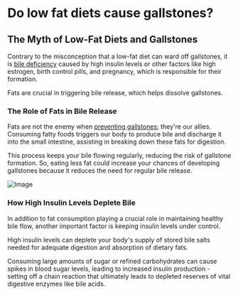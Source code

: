 # Do low fat diets cause gallstones?

## **The Myth of Low-Fat Diets and Gallstones**

Contrary to the misconception that a low-fat diet can ward off gallstones, it is [bile deficiency](https://www.drberg.com/blog/how-to-know-if-you-have-bile-deficiency) caused by high insulin levels or other factors like high estrogen, birth control pills, and pregnancy, which is responsible for their formation.

Fats are crucial in triggering bile release, which helps dissolve gallstones.

### **The Role of Fats in Bile Release**

Fats are not the enemy when [preventing gallstones](https://www.drberg.com/blog/the-low-fat-diet-to-prevent-gallstones-myth); they're our allies. Consuming fatty foods triggers our body to produce bile and discharge it into the small intestine, assisting in breaking down these fats for digestion.

This process keeps your bile flowing regularly, reducing the risk of gallstone formation. So, eating less fat could increase your chances of developing gallstones because it reduces the need for regular bile release.

![Image](https://drberg-dam.imgix.net/video-thumbnails/2c86ddc8-26b2-4f40-9d47-58d4be1a8522.jpg?w=992&auto=compress,format)

### **How High Insulin Levels Deplete Bile**

In addition to fat consumption playing a crucial role in maintaining healthy bile flow, another important factor is keeping insulin levels under control.

High insulin levels can deplete your body's supply of stored bile salts needed for adequate digestion and absorption of dietary fats.

Consuming large amounts of sugar or refined carbohydrates can cause spikes in blood sugar levels, leading to increased insulin production - setting off a chain reaction that ultimately leads to depleted reserves of vital digestive enzymes like bile acids.
